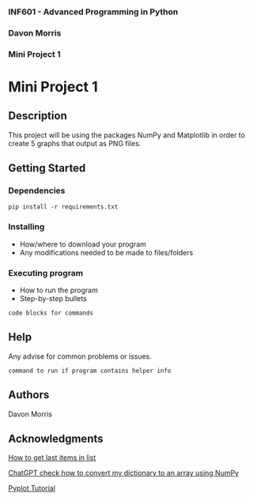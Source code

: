 ### INF601 - Advanced Programming in Python
### Davon Morris
### Mini Project 1


# Mini Project 1

## Description

This project will be using the packages NumPy and Matplotlib in order to create 5 graphs that output as PNG files.

## Getting Started

### Dependencies

```
pip install -r requirements.txt
```
### Installing

* How/where to download your program
* Any modifications needed to be made to files/folders

### Executing program

* How to run the program
* Step-by-step bullets
```
code blocks for commands
```

## Help

Any advise for common problems or issues.
```
command to run if program contains helper info
```

## Authors

Davon Morris

## Acknowledgments
[How to get last items in list](https://stackoverflow.com/questions/646644/how-to-get-last-items-of-a-list-in-python)

[ChatGPT check how to convert my dictionary to an array using NumPy](https://chatgpt.com/share/66e75c40-3e8c-800f-a53a-26284b14178a)

[Pyplot Tutorial](https://matplotlib.org/stable/tutorials/pyplot.html)